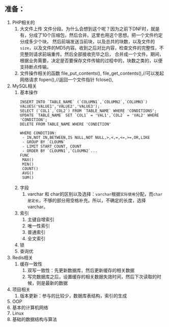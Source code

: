 
## 准备：
1. PHP相关的
   1. 大文件上传
        文件分段。为什么会想到这个呢？因为之前下DNF时，就是有，分成了10个压缩包，然后合并。这里也用这个思想。把一个文件约定分成多少个块，
        然后前端发送当前块，以及总共的块数，以及文件的`size`，以及文件的MD5内容。收到之后对比内容，检查文件的完整性，不完整则请求前端重传。然后全部接收完毕之后，
        合并成一个文件。期间，根据业务需要，决定是否要保存文件传输的过程中的，块数之类的，以便支持断点传输。
   2. 文件操作相关的函数
        file_put_contents(),
        file_get_contents(),//可以发起网络请求
        fopen(),//返回一个文件指针
        fclose(),
2. MySQL相关
   1. 基本操作
      ```mysql
      INSERT INTO `TABLE_NAME` (`COLUMN1`,`COLUMN2`,`COLUMN3`) VALUES('VALUE1','VALUE2','VALUE3');
      SELECT (`COL1`,`COL2`) FROM `TABLE_NAME` WHERE 'CONDITIONS';
      UPDATE `TABLE_NAME` SET `COL1` = 'VAL1',`COL2` = 'VAL2' WHERE 'CONDITION';
      DELETE FROM TABLE_NAME WHERE 'CONDITION'
      
      WHERE CONDITION:
       - IN,NOT IN,BETWEEN,IS NULL,NOT NULL,>,<,=,<=,>=,OR,LIKE
       - GROUP BY `CLOUMN`
       - LIMIT START_COUNT, COUNT
       - ORDER BY `CLOUMN1`,`CLOUMN2`...
      FUNC
       MAX()
       MIN()
       COUNT()
       AVG()
       SUM()
      ```
   2. 字段
        1. varchar 和 char的区别以及选择：`varchar`根据`实际使用`分配，而`char是定长`，不够的部分用空格补充。所以，不确定的长度，选择varchar。
   3. 索引
        1. 主键自增索引
        2. 唯一性索引
        3. 普通索引
        4. 全文索引 
   4. 锁
   5. 查询优
3. Redis相关
   1. 缓存一致性
        1. 双写一致性：先更新数据库，然后更新缓存的相关数据
        2. 写完数据库之后，设置缓存的相关数据失效时间，然后下次读取的时候，则是最新的数据 
4. 项目相关
    1. 版本更新：参与的比较少，数据库表结构，索引的生成
5. OOP
6. 基本的计算机网络
7. Linux
8. 基础的数据结构与算法